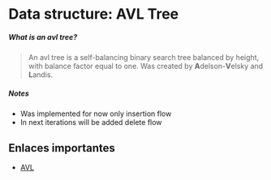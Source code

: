 # Data structure: AVL Tree

##### What is an avl tree?
> An avl tree is a self-balancing binary search tree balanced
by height, with balance factor equal to one. 
Was created by **A**delson-**V**elsky and **L**andis.

##### Notes
* Was implemented for now only insertion flow
* In next iterations will be added delete flow

## Enlaces importantes
* [AVL](https://en.wikipedia.org/wiki/AVL_tree)